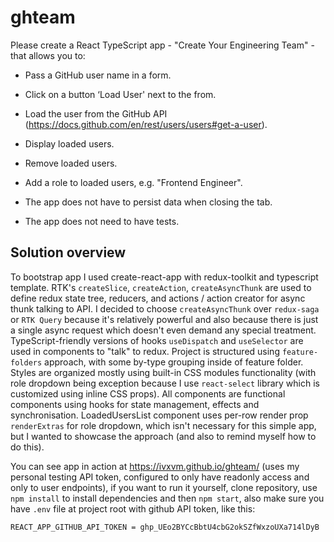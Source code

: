 # ghteam

Please create a React TypeScript app - "Create Your Engineering Team" - that allows you to:

- Pass a GitHub user name in a form.
- Click on a button ‘Load User' next to the from.
- Load the user from the GitHub API (https://docs.github.com/en/rest/users/users#get-a-user).
- Display loaded users.
- Remove loaded users.
- Add a role to loaded users, e.g. "Frontend Engineer".

- The app does not have to persist data when closing the tab.
- The app does not need to have tests.

## Solution overview

To bootstrap app I used create-react-app with redux-toolkit and typescript template. RTK's `createSlice`, `createAction`, `createAsyncThunk` are used to define redux state tree, reducers, and actions / action creator for async thunk talking to API. I decided to choose `createAsyncThunk` over `redux-saga` or `RTK Query` because it's relatively powerful and also because there is just a single async request which doesn't even demand any special treatment. TypeScript-friendly versions of hooks `useDispatch` and `useSelector` are used in components to "talk" to redux. Project is structured using `feature-folders` approach, with some by-type grouping inside of feature folder. Styles are organized mostly using built-in CSS modules functionality (with role dropdown being exception because I use `react-select` library which is customized using inline CSS props). All components are functional components using hooks for state management, effects and synchronisation. LoadedUsersList component uses per-row render prop `renderExtras` for role dropdown, which isn't necessary for this simple app, but I wanted to showcase the approach (and also to remind myself how to do this).

You can see app in action at https://ivxvm.github.io/ghteam/ (uses my personal testing API token, configured to only have readonly access and only to user endpoints), if you want to run it yourself, clone repository, use `npm install` to install dependencies and then `npm start`, also make sure you have `.env` file at project root with github API token, like this:
```
REACT_APP_GITHUB_API_TOKEN = ghp_UEo2BYCcBbtU4cbG2okSZfWxzoUXa714lDyB
```

